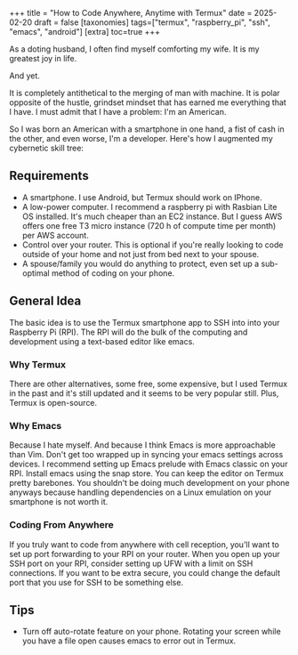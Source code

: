 +++
title = "How to Code Anywhere, Anytime with Termux"
date = 2025-02-20
draft = false
[taxonomies]
tags=["termux", "raspberry_pi", "ssh", "emacs", "android"]
[extra]
toc=true
+++

As a doting husband, I often find myself comforting my wife. It is my greatest joy in life.

And yet.

It is completely antithetical to the merging of man with machine. It is polar opposite of the hustle, grindset mindset that has earned me everything that I have. I must admit that I have a problem: I'm an American.

So I was born an American with a smartphone in one hand, a fist of cash in the other, and even worse, I'm a developer. Here's how I augmented my cybernetic skill tree:

## Requirements

- A smartphone. I use Android, but Termux should work on IPhone.
- A low-power computer. I recommend a raspberry pi with Rasbian Lite OS installed. It's much cheaper than an EC2 instance. But I guess AWS offers one free T3 micro instance (720 h of compute time per month) per AWS account.
- Control over your router. This is optional if you're really looking to code outside of your home and not just from bed next to your spouse.
- A spouse/family you would do anything to protect, even set up a sub-optimal method of coding on your phone.

## General Idea

The basic idea is to use the Termux smartphone app to SSH into into your Raspberry Pi (RPI). The RPI will do the bulk of the computing and development using a text-based editor like emacs.

### Why Termux

There are other alternatives, some free, some expensive, but I used Termux in the past and it's still updated and it seems to be very popular still. Plus, Termux is open-source.

### Why Emacs

Because I hate myself. And because I think Emacs is more approachable than Vim. Don't get too wrapped up in syncing your emacs settings across devices. I recommend setting up Emacs prelude with Emacs classic on your RPI. Install emacs using the snap store. You can keep the editor on Termux pretty barebones. You shouldn't be doing much development on your phone anyways because handling dependencies on a Linux emulation on your smartphone is not worth it.

### Coding From Anywhere

If you truly want to code from anywhere with cell reception, you'll want to set up port forwarding to your RPI on your router. When you open up your SSH port on your RPI, consider setting up UFW with a limit on SSH connections. If you want to be extra secure, you could change the default port that you use for SSH to be something else.

## Tips

- Turn off auto-rotate feature on your phone. Rotating your screen while you have a file open causes emacs to error out in Termux.
